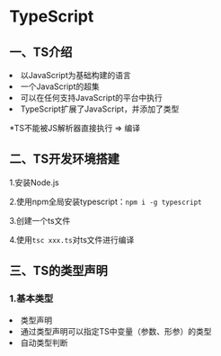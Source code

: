 # TypeScript
## 一、TS介绍
<li>以JavaScript为基础构建的语言

<li>一个JavaScript的超集

<li>可以在任何支持JavaScript的平台中执行

<li>TypeScript扩展了JavaScript，并添加了类型

*TS不能被JS解析器直接执行 => 编译

## 二、TS开发环境搭建
1.安装Node.js

2.使用npm全局安装typescript：`npm i -g typescript`

3.创建一个ts文件

4.使用`tsc xxx.ts`对ts文件进行编译

## 三、TS的类型声明
### 1.基本类型
  <li>类型声明
    <li>通过类型声明可以指定TS中变量（参数、形参）的类型
  <li>自动类型判断
      
  
